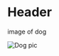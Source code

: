 # Header
image of dog


![Dog pic](https://cdn.pixabay.com/photo/2023/08/18/15/02/dog-8198719_640.jpg)
